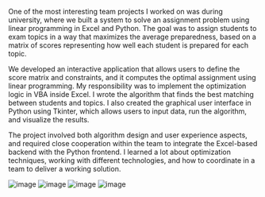 One of the most interesting team projects I worked on was during university, where we built a system to solve an assignment problem using linear programming in Excel and Python.
The goal was to assign students to exam topics in a way that maximizes the average preparedness, based on a matrix of scores representing how well each student is prepared for each topic.

We developed an interactive application that allows users to define the score matrix and constraints, and it computes the optimal assignment using linear programming.
My responsibility was to implement the optimization logic in VBA inside Excel. I wrote the algorithm that finds the best matching between students and topics.
I also created the graphical user interface in Python using Tkinter, which allows users to input data, run the algorithm, and visualize the results.

The project involved both algorithm design and user experience aspects, and required close cooperation within the team to integrate the Excel-based backend with the Python frontend.
I learned a lot about optimization techniques, working with different technologies, and how to coordinate in a team to deliver a working solution.


![image](https://github.com/krisztiankarolyi/Assigment-problem-in-VBA-and-Python/assets/145534392/ccdfd665-825c-43a8-87ca-49f69579b276)
![image](https://github.com/krisztiankarolyi/Assigment-problem-in-VBA-and-Python/assets/145534392/00f5453e-9b64-42c3-a28f-ad33f70f4283)
![image](https://github.com/krisztiankarolyi/Assigment-problem-in-VBA-and-Python/assets/145534392/19704b52-e6c7-4859-8a9c-9d37f3b19eb3)
![image](https://github.com/krisztiankarolyi/Assigment-problem-in-VBA-and-Python/assets/145534392/50f75f23-5dd6-411d-aa95-fdf5c467347d)



